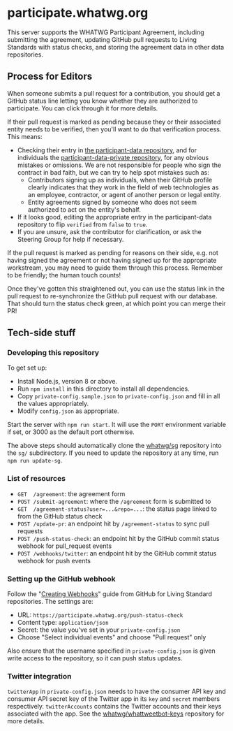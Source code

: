 # participate.whatwg.org

This server supports the WHATWG Participant Agreement, including submitting the agreement, updating GitHub pull requests to Living Standards with status checks, and storing the agreement data in other data repositories.

## Process for Editors

When someone submits a pull request for a contribution, you should get a GitHub status line letting you know whether they are authorized to participate. You can click through it for more details.

If their pull request is marked as pending because they or their associated entity needs to be verified, then you'll want to do that verification process. This means:

- Checking their entry in [the participant-data repository](https://github.com/whatwg/participant-data), and for individuals the [participant-data-private repository](https://github.com/whatwg/participant-data-private), for any obvious mistakes or omissions. We are not responsible for people who sign the contract in bad faith, but we can try to help spot mistakes such as:
  - Contributors signing up as individuals, when their GitHub profile clearly indicates that they work in the field of web technologies as an employee, contractor, or agent of another person or legal entity.
  - Entity agreements signed by someone who does not seem authorized to act on the entity's behalf.
- If it looks good, editing the appropriate entry in the participant-data repository to flip `verified` from `false` to `true`.
- If you are unsure, ask the contributor for clarification, or ask the Steering Group for help if necessary.

If the pull request is marked as pending for reasons on their side, e.g. not having signed the agreement or not having signed up for the appropriate workstream, you may need to guide them through this process. Remember to be friendly; the human touch counts!

Once they've gotten this straightened out, you can use the status link in the pull request to re-synchronize the GitHub pull request with our database. That should turn the status check green, at which point you can merge their PR!

## Tech-side stuff

### Developing this repository

To get set up:

- Install Node.js, version 8 or above.
- Run `npm install` in this directory to install all dependencies.
- Copy `private-config.sample.json` to `private-config.json` and fill in all the values appropriately.
- Modify `config.json` as appropriate.

Start the server with `npm run start`. It will use the `PORT` environment variable if set, or 3000 as the default port otherwise.

The above steps should automatically clone the [whatwg/sg](https://github.com/whatwg/sg) repository into the `sg/` subdirectory. If you need to update the repository at any time, run `npm run update-sg`.

### List of resources

- `GET  /agreement`: the agreement form
- `POST /submit-agreement`: where the `/agreement` form is submitted to
- `GET  /agreement-status?user=...&repo=...`: the status page linked to from the GitHub status check
- `POST /update-pr`: an endpoint hit by `/agreement-status` to sync pull requests
- `POST /push-status-check`: an endpoint hit by the GitHub commit status webhook for pull_request events
- `POST /webhooks/twitter`: an endpoint hit by the GitHub commit status webhook for push events

### Setting up the GitHub webhook

Follow the "[Creating Webhooks](https://developer.github.com/webhooks/creating/)" guide from GitHub for Living Standard repositories. The settings are:

- URL: `https://participate.whatwg.org/push-status-check`
- Content type: `application/json`
- Secret: the value you've set in your `private-config.json`
- Choose "Select individual events" and choose "Pull request" only

Also ensure that the username specified in `private-config.json` is given write access to the repository, so it can push status updates.

### Twitter integration

`twitterApp` in `private-config.json` needs to have the consumer API key and consumer API secret key of the Twitter app in its `key` and `secret` members respectively. `twitterAccounts` contains the Twitter accounts and their keys associated with the app. See the [whatwg/whattweetbot-keys](https://github.com/whatwg/whattweetbot-keys) repository for more details.
